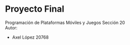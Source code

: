 # Proyecto Final
Programación de Plataformas Móviles y Juegos Sección 20  
Autor:  
- Axel López 20768
